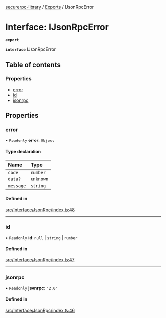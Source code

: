 [securerpc-library](../README.md) / [Exports](../modules.md) / IJsonRpcError

# Interface: IJsonRpcError

**`export`**

**`interface`** IJsonRpcError

## Table of contents

### Properties

- [error](IJsonRpcError.md#error)
- [id](IJsonRpcError.md#id)
- [jsonrpc](IJsonRpcError.md#jsonrpc)

## Properties

### error

• `Readonly` **error**: `Object`

#### Type declaration

| Name | Type |
| :------ | :------ |
| `code` | `number` |
| `data?` | `unknown` |
| `message` | `string` |

#### Defined in

[src/Interface/JsonRpc/index.ts:48](https://github.com/manifoldfinance/libsushi/blob/e8e6916/src/Interface/JsonRpc/index.ts#L48)

___

### id

• `Readonly` **id**: ``null`` \| `string` \| `number`

#### Defined in

[src/Interface/JsonRpc/index.ts:47](https://github.com/manifoldfinance/libsushi/blob/e8e6916/src/Interface/JsonRpc/index.ts#L47)

___

### jsonrpc

• `Readonly` **jsonrpc**: ``"2.0"``

#### Defined in

[src/Interface/JsonRpc/index.ts:46](https://github.com/manifoldfinance/libsushi/blob/e8e6916/src/Interface/JsonRpc/index.ts#L46)
